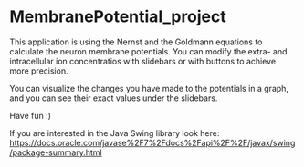 # MembranePotential_project
This application is using the Nernst and the Goldmann equations to calculate the neuron membrane potentials.
You can modify the extra- and intracellular ion concentratios with slidebars or with buttons to achieve more precision.

You can visualize the changes you have made to the potentials in a graph, and you can see their exact values under the slidebars.

Have fun  :)

If you are interested in the Java Swing library look here: https://docs.oracle.com/javase%2F7%2Fdocs%2Fapi%2F%2F/javax/swing/package-summary.html
